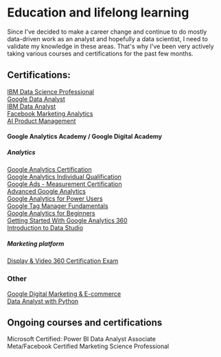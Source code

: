 # Education and lifelong learning

Since I've decided to make a career change and continue to do mostly data-driven work as an analyst and hopefully a data scientist, I need to validate my knowledge in these areas. That's why I've been very actively taking various courses and certifications for the past few months.

## Certifications:
[IBM Data Science Professional](https://www.coursera.org/account/accomplishments/specialization/certificate/RUGKMFSA9UJQ)</br>
[Google Data Analyst](https://www.coursera.org/account/accomplishments/professional-cert/QGFF8WVL7HY3)</br>
[IBM Data Analyst](https://www.coursera.org/account/accomplishments/professional-cert/RBSYQKHS4TUS)</br>
[Facebook Marketing Analytics](https://www.coursera.org/account/accomplishments/professional-cert/YGB2Z2LQMDDQ)</br>
[AI Product Management](https://www.coursera.org/account/accomplishments/specialization/2EMXNFNQ5JMN)</br>

#### Google Analytics Academy / Google Digital Academy
##### Analytics
[Google Analytics Certification](https://skillshop.exceedlms.com/profiles/77c1f139ddd84210abcca7d6ee61e620)</br>
[Google Analytics Individual Qualification](https://skillshop.exceedlms.com/profiles/77c1f139ddd84210abcca7d6ee61e620)</br>
[Google Ads - Measurement Certification](https://skillshop.exceedlms.com/profiles/77c1f139ddd84210abcca7d6ee61e620)</br>
[Advanced Google Analytics](https://analytics.google.com/analytics/academy/certificate/0-JgfbJTThurDY3_rfl0xA)</br>
[Google Analytics for Power Users](https://analytics.google.com/analytics/academy/certificate/FX3U17VpSU2l0XEVVHmkHA)</br>
[Google Tag Manager Fundamentals](https://analytics.google.com/analytics/academy/certificate/urMjbP_tS-iNdpGzcdK9SQ)</br>
[Google Analytics for Beginners](https://analytics.google.com/analytics/academy/certificate/_P2K9lofRumC636BPIsBvg)</br>
[Getting Started With Google Analytics 360](https://analytics.google.com/analytics/academy/certificate/UpVsRbWlSeu8snOpDG7Lbw)</br>
[Introduction to Data Studio](https://analytics.google.com/analytics/academy/certificate/iHjv4DZATxyoBzlbrMtB6w)</br>
##### Marketing platform
[Display & Video 360 Certification Exam](https://skillshop.exceedlms.com/profiles/77c1f139ddd84210abcca7d6ee61e620)</br>

### Other
[Google Digital Marketing & E-commerce](https://www.coursera.org/account/accomplishments/professional-cert/YGB2Z2LQMDDQ)</br>
[Data Analyst with Python](https://www.datacamp.com/statement-of-accomplishment/track/70f5b049ea475e98d36e0e82979f18ae76452dcd)</br>

## Ongoing courses and certifications

Microsoft Certified: Power BI Data Analyst Associate</br>
Meta/Facebook Certified Marketing Science Professional</br>

